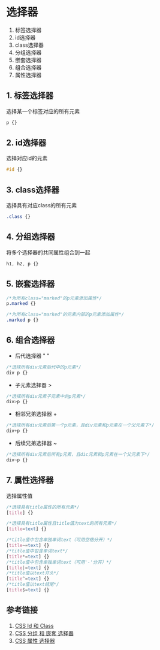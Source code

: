 # 选择器

1. 标签选择器
2. id选择器
3. class选择器
4. 分组选择器
5. 嵌套选择器
6. 组合选择器
7. 属性选择器

## 1. 标签选择器

选择某一个标签对应的所有元素
```css
p {}
```

## 2. id选择器

选择对应id的元素
```css
#id {}
```

## 3. class选择器

选择具有对应class的所有元素
```css
.class {}
```

## 4. 分组选择器

将多个选择器的共同属性组合到一起
```css
h1, h2, p {}
```

## 5. 嵌套选择器

```css
/*为所有class="marked"的p元素添加属性*/
p.marked {}
```
```css
/*为所有class="marked"的元素内部的p元素添加属性*/
.marked p {}
```

## 6. 组合选择器

- 后代选择器     " "
```css
/*选择所有div元素后代中的p元素*/
div p {}
```
- 子元素选择器    >
```css
/*选择所有div元素子元素中的p元素*/
div>p {}
```
- 相邻兄弟选择器   +
```css
/*选择所有div元素后第一个p元素，且div元素和p元素在一个父元素下*/
div+p {}
```
- 后续兄弟选择器   ~
```css
/*选择所有div元素后所有p元素，且dic元素和p元素在一个父元素下*/
div~p {}
```

## 7. 属性选择器

选择属性值
```css
/*选择具有title属性的所有元素*/
[title] {}
```
```css
/*选择具有title属性且title值为text的所有元素*/
[title=text] {}
```
```css
/*title值中包含单独单词text（可用空格分开）*/
[title~=text] {}
/*title值中包含单词text*/
[title*=text] {}
/*title值中包含单独单词text（可用'-'分开）*/
[title|=text] {}
/*title值以text开头*/
[title^=text] {}
/*title值以text结尾*/
[title$=text] {}
```


## 参考链接

1. [CSS Id 和 Class](https://www.runoob.com/css/css-id-class.html)
2. [CSS 分组 和 嵌套 选择器](https://www.runoob.com/css/css-grouping-nesting.html)
3. [CSS 属性 选择器](https://www.runoob.com/css/css-attribute-selectors.html)
